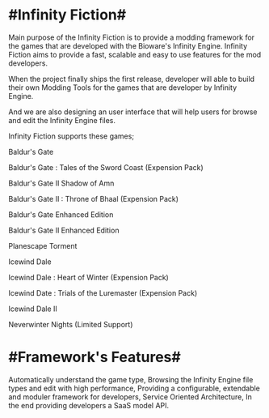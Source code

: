 #Infinity Fiction#
================

Main purpose of the Infinity Fiction is to provide a modding framework for the games that are developed with the Bioware's Infinity Engine. Infinity Fiction aims to provide a fast, scalable and easy to use features for the mod developers. 

When the project finally ships the first release, developer will able to build their own Modding Tools for the games that are developer by Infinity Engine.

And we are also designing an user interface that will help users for browse and edit the Infinity Engine files.

Infinity Fiction supports these games;

Baldur's Gate

Baldur's Gate : Tales of the Sword Coast (Expension Pack)

Baldur's Gate II Shadow of Amn

Baldur's Gate II : Throne of Bhaal (Expension Pack)

Baldur's Gate Enhanced Edition

Baldur's Gate II Enhanced Edition

Planescape Torment

Icewind Dale

Icewind Dale : Heart of Winter (Expension Pack)

Icewind Date : Trials of the Luremaster (Expension Pack)

Icewind Dale II

Neverwinter Nights (Limited Support)


#Framework's Features#
====================
Automatically understand the game type,
Browsing the Infinity Engine file types and edit with high performance,
Providing a configurable, extendable and moduler framework for developers,
Service Oriented Architecture,
In the end providing developers a SaaS model API.
